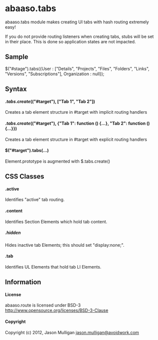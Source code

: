 # abaaso.tabs
abaaso.tabs module makes creating UI tabs with hash routing extremely easy!

If you do not provide routing listeners when creating tabs, stubs will be set in their place. This is done so application states are not impacted.

## Sample
$("#stage").tabs({User : ["Details", "Projects", "Files", "Folders", "Links", "Versions", "Subscriptions"], Organization : null});

## Syntax
#### $.tabs.create($("#target"), ["Tab 1", "Tab 2"])
Creates a tab element structure in #target with implicit routing handlers

#### $.tabs.create($("#target"), {"Tab 1": function () {…}, "Tab 2": function () {…}})
Creates a tab element structure in #target with explicit routing handlers

#### $("#target").tabs(…)
Element.prototype is augmented with $.tabs.create()

## CSS Classes
#### .active
Identifies "active" tab routing.

#### .content
Identifies Section Elements which hold tab content.

##### .hidden
Hides inactive tab Elements; this should set "display:none;".

#### .tab
Identifies UL Elements that hold tab LI Elements.

## Information
#### License
abaaso.route is licensed under BSD-3 http://www.opensource.org/licenses/BSD-3-Clause

#### Copyright
Copyright (c) 2012, Jason Mulligan <jason.mulligan@avoidwork.com>